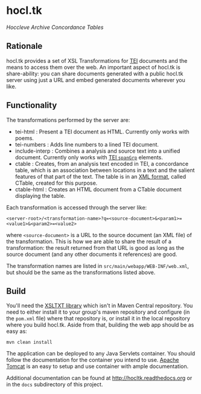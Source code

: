 hocl.tk
=======
*Hoccleve Archive Concordance Tables*

Rationale
---------
hocl.tk provides a set of XSL Transformations for [TEI](http://tei-c.org/) documents and the means to access them over the web. An important aspect of hocl.tk is share-ability: you can share documents generated with a public hocl.tk server using just a URL and embed generated documents wherever you like.

Functionality
-------------
The transformations performed by the server are:

- tei-html : Present a TEI document as HTML. Currently only works with poems.
- tei-numbers : Adds line numbers to a lined TEI document.
- include-interp : Combines a analysis and source text into a unified document. Currently only works with [TEI `spanGrp`](http://www.tei-c.org/release/doc/tei-p5-doc/en/html/ref-spanGrp.html) elements.
- ctable : Creates, from an analysis text encoded in TEI, a concordance table, which is an association between locations in a text and the salient features of that part of the text. The table is in an [XML format](src/main/resources/ctable.rng), called CTable, created for this purpose.
- ctable-html : Creates an HTML document from a CTable document displaying the table.

Each transformation is accessed through the server like:

    <server-root>/<transformation-name>?q=<source-document>&<param1>=<value1>&<param2>=<value2>

where `<source-document>` is a URL to the source document (an XML file) of the transformation. This is how we are able to share the result of a transformation: the result returned from that URL is good as long as the source document (and any other documents it references) are good.

The transformation names are listed in `src/main/webapp/WEB-INF/web.xml`, but should be the same as the transformations listed above.

Build
-----
You'll need the [XSLTXT library](https://github.com/mwatts15/xsltxt) which isn't in Maven Central repository. You need to either install it to your group's maven repository and configure (in the `pom.xml` file) where that repository is, or install it in the local repository where you build hocl.tk. Aside from that, building the web app should be as easy as:
    
    mvn clean install

The application can be deployed to any Java Servlets container. You should follow the documentation for the container you intend to use. [Apache Tomcat](https://tomcat.apache.org/tomcat-7.0-doc/index.html) is an easy to setup and use container with ample documentation.

Additional documentation can be found at http://hocltk.readthedocs.org or in the `docs` subdirectory of this project.
